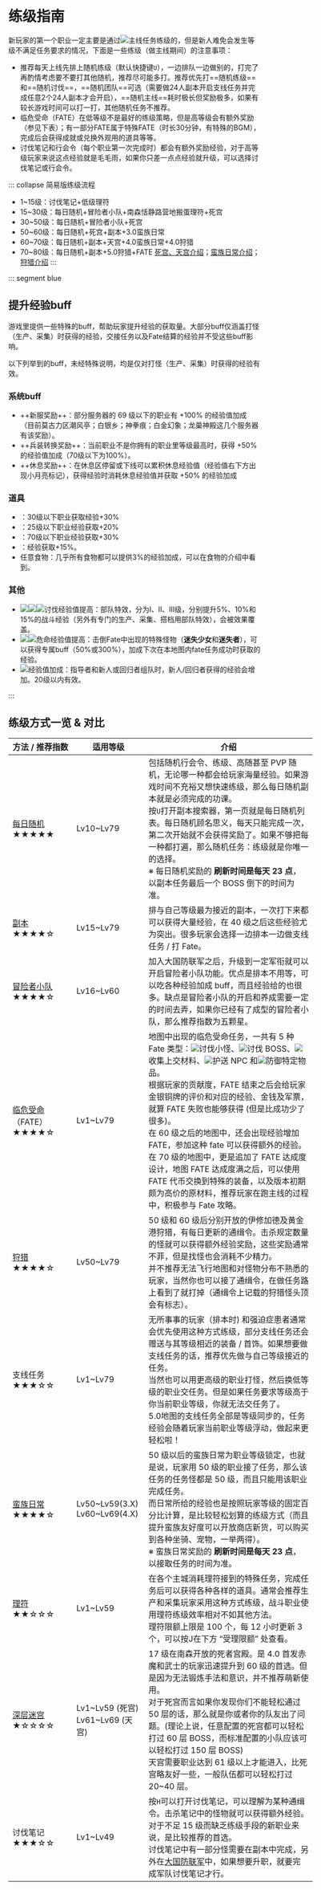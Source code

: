 # 练级指南

新玩家的第一个职业一定主要是通过<img src="/images/icons/061412.png" class="no-zoom" />主线任务练级的，但是新人难免会发生等级不满足任务要求的情况，下面是一些练级（做主线期间）的注意事项：
* 推荐每天上线先排上随机练级（默认快捷键`U`），一边排队一边做别的，打完了再酌情考虑要不要打其他随机，推荐尽可能多打。推荐优先打==随机练级==和==随机讨伐==，==随机团队==可选（需要做24人副本开启支线任务并完成任意2个24人副本才会开启），==随机主线==耗时极长但奖励极多，如果有较长游戏时间可以打一打，其他随机任务不推荐。
* 临危受命（FATE）在低等级不是最好的练级策略，但是高等级会有额外奖励（参见下表）；有一部分FATE属于特殊FATE（时长30分钟，有特殊的BGM），完成后会获得成就或兑换外观用的道具等等。
* 讨伐笔记和行会令（每个职业第一次完成时）都会有额外奖励经验，对于高等级玩家来说这点经验就是毛毛雨，如果你只差一点点经验就升级，可以选择讨伐笔记或行会令。

::: collapse 简易版练级流程

* 1~15级：讨伐笔记+低级理符
* 15~30级：每日随机+冒险者小队+南森恬静路营地搬蛋理符+死宫
* 30~50级：每日随机+冒险者小队+死宫
* 50~60级：每日随机+死宫+副本+3.0蛮族日常
* 60~70级：每日随机+副本+天宫+4.0蛮族日常+4.0狩猎
* 70~80级：每日随机+副本+5.0狩猎+FATE
[死宫、天宫介绍](/topic/dd.md)；[蛮族日常介绍](/topic/daily.md#蛮族日常)；[狩猎介绍](/topic/battle.md#狩猎)
:::

::: segment blue 
## 提升经验buff

游戏里提供一些特殊的buff，帮助玩家提升经验的获取量。大部分buff仅涵盖打怪（生产、采集）时获得的经验，交接任务以及Fate结算的经验并不受这些buff影响。

以下列举到的buff，未经特殊说明，均是仅对打怪（生产、采集）时获得的经验有效。

### 系统buff

* ++新服奖励++：部分服务器的 69 级以下的职业有 +100% 的经验值加成（目前莫古力区潮风亭；白银乡；神拳痕；白金幻象；龙巢神殿这几个服务器有该奖励）。
* ++兵装转换奖励++：当前职业不是你拥有的职业里等级最高时，获得 +50% 的经验值加成（70级以下为100%）。
* ++休息奖励++：在休息区停留或下线可以累积休息经验值（经验值右下方出现小月亮标记），获得经验时消耗休息经验值并获取 +50% 的经验加成

### 道具

* <Item name="初学者指环" />：30级以下职业获取经验+30%
* <Item name="友谊头花" />：25级以下职业经验获取+20%
* <Item name="以太之光耳坠" />：70级以下职业经验获取+30%
* <Item name="军用战斗指南" />：经验获取+15%。
* 任意食物：几乎所有食物都可以提供3%的经验加成，可以在食物的介绍中看到。

### 其他

* <img src="/images/buffs/016513.png" class="no-zoom sm-icon" /><img src="/images/buffs/016538.png" class="no-zoom sm-icon" /><img src="/images/buffs/016563.png" class="no-zoom sm-icon" />讨伐经验值提高：部队特效，分为I、II、III级，分别提升5%、10%和15%的战斗经验（另外有专门的生产、采集、搭档用部队特效），会被<Item name="军用战斗指南" />效果覆盖。
* <img src="/images/buffs/016225.png" class="no-zoom sm-icon" /><img src="/images/buffs/016226.png" class="no-zoom sm-icon" />危命经验值提高：击倒Fate中出现的特殊怪物（**迷失少女**和**迷失者**），可以获得专属buff（50%或300%），加成下次在本地图内fate任务成功时获取的经验。
* <img src="/images/buffs/016222.png" class="no-zoom sm-icon" />经验值加成：指导者和新人或回归者组队时，新人/回归者获得的经验会增加。20级以内有效。

:::

## 练级方式一览 & 对比
<!--需要补图-->
<div class="md-table">
  <table class="ui compact grey striped unstackable table" style="min-width: 38em;">
    <thead>
      <tr>
        <th style="width: 7em;">方法 / 推荐指数</th>
        <th style="width: 8em;">适用等级</th>
        <th>介绍</th></tr>
    </thead>
    <tbody>
      <tr>
        <td>
          <a href="/basic/battle.htm#随机副本" class="">每日随机</a>
          <br>★★★★★</td>
        <td>Lv10~Lv79</td>
        <td>包括随机行会令、练级、高随甚至 PVP 随机，无论哪一种都会给玩家海量经验。如果游戏时间不充裕又想快速练级，那么每日随机副本就是必须完成的功课。
          <br>按<code>U</code>打开副本搜索器，第一页就是每日随机列表。每日随机顾名思义，每天只能完成一次，第二次开始就不会获得奖励了。如果不够把每一种都打遍，那么随机任务：练级就是你唯一的选择。
          <br>※ 每日随机奖励的
          <strong>刷新时间是每天 23 点</strong>，以副本任务最后一个 BOSS 倒下的时间为准。</td></tr>
      <tr>
        <td>
          <a href="/basic/battle.htm#关于副本" class="">副本</a>
          <br>★★★★☆</td>
        <td>Lv15~Lv79</td>
        <td>排与自己等级最为接近的副本，一次打下来都可以获得大量经验，在 40 级之后这些经验尤为突出。很多玩家会选择一边排本一边做支线任务 / 打 Fate。</td></tr>
      <tr>
        <td>
          <a href="/advanced/grandCompany.htm" class="">冒险者小队</a>
          <br>★★★★☆</td>
        <td>Lv16~Lv60</td>
        <td>加入大国防联军之后，升级到一定军衔就可以开启冒险者小队功能。优点是排本不用等，可以吃各种经验加成 buff，而且经验给的也很多。缺点是冒险者小队的开启和养成需要一定的时间去弄，如果你已经有了成型的冒险者小队，那么推荐指数为五颗星。</td></tr>
      <tr>
        <td><a href="/advanced/fate.htm">临危受命</a>（FATE）
          <br>★★★★☆</td>
        <td>Lv1~Lv79</td>
        <td>地图中出现的临危受命任务，一共有 5 种 Fate 类型：<img src="/images/icons/060501.png" class="no-zoom sm-icon">讨伐小怪、<img src="/images/icons/060502.png" class="no-zoom sm-icon">讨伐 BOSS、<img src="/images/icons/060503.png" class="no-zoom sm-icon">收集上交材料、<img src="/images/icons/060504.png" class="no-zoom sm-icon">护送 NPC 和<img src="/images/icons/060505.png" class="no-zoom sm-icon">防御特定物品。<br>
        根据玩家的贡献度，FATE 结束之后会给玩家金银铜牌的评价和对应的经验、金钱及军票，就算 FATE 失败也能够获得 (但是比成功少了很多)。<br>
        在 60 级之后的地图中，还会出现经验增加 FATE，参加这种 fate 可以获得额外的经验。<br>
        在 70 级的地图中，更是追加了 FATE 达成度设计，地图 FATE 达成度满之后，可以使用 FATE 代币交换到特殊的装备，以及版本初期颇为高价的原材料，推荐玩家在跑主线的过程中，积极参与 Fate 攻略。
          </td></tr>
      <tr>
        <td>
          <a href="/topic/battle.htm#狩猎" class="">狩猎</a>
          <br>★★★★☆</td>
        <td>Lv50~Lv79</td>
        <td>50 级和 60 级后分别开放的伊修加德及黄金港狩猎，有每日更新的通缉令。击杀规定数量的怪就可以获得额外经验奖励，这些奖励通常不菲，但是找怪也会消耗不少精力。
          <br>并不推荐无法飞行地图和对怪物分布不熟悉的玩家，当然你也可以接了通缉令，在做任务路上看到了就打掉（通缉令上记载的狩猎怪头顶会有标志）。</td></tr>
                <tr>
        <td>支线任务
          <br>★★★☆☆</td>
        <td>Lv1~Lv79</td>
        <td>无所事事的玩家（排本时) 和强迫症患者通常会优先使用这种方式练级，部分支线任务还会赠送与其等级相近的装备 / 首饰。如果想要做支线任务的话，推荐优先做与自己等级接近的任务。
          <br>当然也可以用更高级的职业打怪，然后换低等级的职业交任务。但是如果任务要求等级高于你当前职业等级，你就无法交任务了。
          <br>5.0地图的支线任务全部是等级同步的，任务经验会随着玩家当前职业等级浮动，做起来更轻松啦！</td></tr>
      <tr>
        <td>
          <a href="/topic/daily.htm#蛮族日常" class="">蛮族日常</a>
          <br>★★★★☆</td>
        <td>Lv50~Lv59(3.X)
          <br>Lv60~Lv69(4.X)</td>
        <td>50 级以后的蛮族日常为职业等级锁定，也就是说，玩家用 50 级的职业接了任务，那么该任务的任务怪都是 50 级，而且只能用该职业完成任务。
          <br>而日常所给的经验也是按照玩家等级的固定百分比计算，是比较轻松划算的练级方式（而且提升蛮族友好度可以开放商店新货，可以购买到各种坐骑、宠物，一举两得）。
          <br>※ 蛮族日常奖励的
          <strong>刷新时间是每天 23 点</strong>，以接取任务的时间为准。</td></tr>
      <tr>
        <td>
          <a href="/basic/quest.htm#理符任务" class="">理符</a>
          <br>★★☆☆☆</td>
        <td>Lv1~Lv59</td>
        <td>在各个主城消耗理符接到的特殊任务，完成任务后可以获得各种各样的道具。通常会推荐生产和采集玩家采用这种方式练级，战斗职业使用理符练级效率相对不如其他方法。
          <br>理符限额上限是 100 个，每 12 小时更新 3 个，可以按<doce>J</doce>在下方 “受理限额” 处查看。</td></tr>
      <tr>
        <td>
          <a href="/topic/dd.htm" class="">深层迷宫</a>
          <br>★☆☆☆☆</td>
        <td>Lv1~Lv59 (死宫)
          <br>Lv61~Lv69 (天宫)</td>
        <td>17 级在南森开放的死者宫殿。是 4.0 首发赤魔和武士的玩家迅速提升到 60 级的首选。但是因为无法锻炼手法和意识，并不推荐萌新使用。
          <br>对于死宫而言如果你发现你们不能轻松通过 50 层的话，那么就是你或者你的队友出了问题。(理论上说，任意配置的死宫都可以轻松打过 60 层 BOSS，而标准配置的小队应该可以轻松打过 150 层 BOSS)
          <br>天宫需要职业达到 61 级以上才能进入，比死宫略友好一些，一般队伍都可以轻松打过 20~40 层。</td></tr>
      <tr>
        <td>讨伐笔记
          <br>★★★☆☆</td>
        <td>Lv1~Lv49</td>
        <td>按<code>H</code>可以打开讨伐笔记，可以理解为某种通缉令。击杀笔记中的怪物就可以获得额外经验。对于不足 15 级而缺乏练级手段的新职业来说，是比较推荐的首选。
          <br>讨伐笔记中有一部分怪需要在副本中完成，另外在<a href="/advanced/grandCompany.htm">大国防联军</a>中，如果想要升职，就要完成军队讨伐笔记才行。</td></tr>
    </tbody>
  </table>
</div>

<!--|     方法/推荐指数    |  适用等级  |  介绍  |
| ------------------- | --------- | ------ |
| [每日随机](/basic/battle.md#随机副本)<br>★★★★★ |  Lv10~Lv79 | 包括随机行会令、练级、高随甚至PVP随机，无论哪一种都会给玩家海量经验。如果游戏时间不充裕又想快速练级，那么每日随机副本就是必须完成的功课。<br>按U打开副本搜索器，第一页就是每日随机列表。每日随机顾名思义，每天只能完成一次，第二次开始就不会获得奖励了。如果不够把每一种都打遍，那么随机任务：练级就是你唯一的选择。<br>※ 每日随机奖励的**刷新时间是每天23点**，以副本任务最后一个BOSS倒下的时间为准。 |
| [蛮族日常](/topic/daily.md#蛮族日常)<br>★★★★☆ | Lv50~Lv59(3.X)<br>Lv60~Lv69(（)4.X) | 50级以后的蛮族日常为职业等级锁定，也就是说，玩家用50级的职业接了任务，那么该任务的任务怪都是50级，而且只能用该职业完成任务。<br>而日常所给的经验也是按照玩家等级的固定百分比计算，是比较轻松划算的练级方式（而且提升蛮族友好度可以开放商店新货，可以购买到各种坐骑、宠物，一举两得）。<br>※ 蛮族日常奖励的**刷新时间是每天23点**，以接取任务的时间为准。 |
| 支线任务<br>★★★☆☆ | Lv1~Lv79 | 无所事事的玩家（排本时)和强迫症患者通常会优先使用这种方式练级，部分支线任务还会赠送与其等级相近的装备/首饰。如果想要做支线任务的话，推荐优先做与自己等级接近的任务。<br>当然也可以用更高级的职业打怪，然后换低等级的职业交任务。但是如果任务要求等级高于你当前职业等级，你就无法交任务了。 |
|  [副本](/basic/battle.md#关于副本)<br> ★★★★☆   | Lv15~Lv79 | 排与自己等级最为接近的副本，一次打下来都可以获得大量经验，在40级之后这些经验尤为突出。很多玩家会选择一边排本一边做支线任务/打Fate。 |
| [冒险者小队](/advanced/grandCompany.md)<br>★★★★☆ | Lv16~Lv60 | 加入大国防联军之后，升级到一定军衔就可以开启冒险者小队功能。优点是排本不用等，可以吃各种经验加成buff，而且经验给的也很多。缺点是冒险者小队的开启和养成需要一定的时间去弄，如果你已经有了成型的冒险者小队，那么推荐指数为五颗星。 |
|  临危受命（FATE）<br>★★★★☆  | Lv1~Lv79 | 地图中出现的临危受命任务，一共有5种Fate类型：讨伐小怪<img src="/images/icons/060501.png" class="no-zoom sm-icon" />、讨伐BOSS<img src="/images/icons/060502.png" class="no-zoom sm-icon" />、收集上交材料<img src="/images/icons/060503.png" class="no-zoom sm-icon" />、护送NPC<img src="/images/icons/060504.png" class="no-zoom sm-icon" />和防御特定物品<img src="/images/icons/060505.png" class="no-zoom sm-icon" />。<br>根据玩家的贡献度，FATE结束之后会给玩家金银铜牌的评价和对应的经验、金钱及军票，就算FATE失败也能够获得(但是比成功少了很多)。<br>在60级之后的地图中，还会出现经验增加FATE，参加这种fate可以获得额外的经验。<br>在70级的地图中，更是追加了FATE达成度设计，地图FATE达成度满之后，可以使用FATE代币交换到特殊的装备，以及版本初期颇为高价的原材料，推荐玩家在跑主线的过程中，积极参与Fate攻略。 |
|   [狩猎](/topic/battle.md#狩猎)<br>★★★★☆  | Lv50~Lv79 | 50级和60级后分别开放的伊修加德及黄金港狩猎，有每日更新的通缉令。击杀规定数量的怪就可以获得额外经验奖励，这些奖励通常不菲，但是找怪也会消耗不少精力。<br>并不推荐无法飞行地图和对怪物分布不熟悉的玩家，当然你也可以接了通缉令，在做任务路上看到了就打掉（通缉令上记载的狩猎怪头顶会有标志）。 |
|   [理符](/basic/quest.md#理符任务)<br>★★☆☆☆  | Lv1~Lv59 | 在各个主城消耗理符接到的特殊任务，完成任务后可以获得各种各样的道具。通常会推荐生产和采集玩家采用这种方式练级，战斗职业使用理符练级效率相对不如其他方法。<br>理符限额上限是100个，每12小时更新3个，可以按J在下方“受理限额”处查看。 |
| [深层迷宫](/topic/dd.md)<br>★☆☆☆☆ | Lv1~Lv59(死宫)<br>Lv61~Lv69(天宫) | 17级在南森开放的死者宫殿。是4.0首发赤魔和武士的玩家迅速提升到60级的首选。但是因为无法锻炼手法和意识，并不推荐萌新使用。<br>对于死宫而言如果你发现你们不能轻松通过50层的话，那么就是你或者你的队友出了问题。(理论上说，任意配置的死宫都可以轻松打过60层BOSS，而标准配置的小队应该可以轻松打过150层BOSS)<br>天宫需要职业达到61级以上才能进入，比死宫略友好一些，一般队伍都可以轻松打过20~40层。 |
| 讨伐笔记<br>★★★☆☆ | Lv1~Lv49 | 按`H`可以打开讨伐笔记，可以理解为某种通缉令。击杀笔记中的怪物就可以获得额外经验。对于不足15级而缺乏练级手段的新职业来说，是比较推荐的首选。<br>讨伐笔记中有一部分怪需要在副本中完成，另外在大国防联军中，如果想要升职，就要完成军队讨伐笔记才行。 |-->
